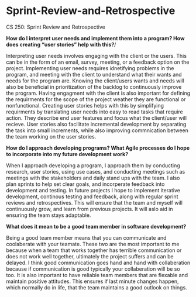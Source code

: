 # Sprint-Review-and-Retrospective

CS 250: Sprint Review and Retrospective

**How do I interpret user needs and implement them into a program? How does creating “user stories” help with this?**/

Interpreting user needs involves engaging with the client or the users. This can be in the form of an email, survey, meeting, or a feedback option on the project. Implementing user needs requires idnetifying problems in the program, and meeting with the client to understand what their wants and needs for the program are. Knowing the client/users wants and needs will also be beneficial in prioritization of the backlog to continuously improve the program. Having engagment with the client is also important for defining the requirments for the scope of the project weather they are functional or nonfunctional. Creating user stories helps with this by simplifying requirments by translating user needs into easy to read tasks that require action. They describe end user features and focus what the client/user will recieve. User stories also facilitate incremental development by separating the task into small increments, while also improving commnication between the team working on the user stories.

**How do I approach developing programs? What Agile processes do I hope to incorporate into my future development work?**

When I approach developing a program, I approach them by conducting research, user stories, using use cases, and conducting meetings such as meetings with the stakeholders and daily stand ups with the team. I also plan sprints to help set clear goals, and incorperate feedback into development and testing. In future projects I hope to implement iterative development, continous testing and feedback, along with regular sprint reviews and retrospectives. This will ensure that the team and myself will continuously grow, and learn from previous projects. It will aslo aid in ensuring the team stays adaptable.

**What does it mean to be a good team member in software development?**

Being a good team member means that you can communicate and coolaberate with your teamate. These two are the most important to me because when a team that works together has terrible communication or does not work well together, ultimately the project suffers and can be delayed. I think good communication goes hand and hand with collaberation because if communication is good typically your collaberation will be so too. It is also important to have reliable team members that are flexable and maintain positive attitudes. This ensures if last minute changes happen, which normally do in life, that the team maintains a good outlook on things. 
